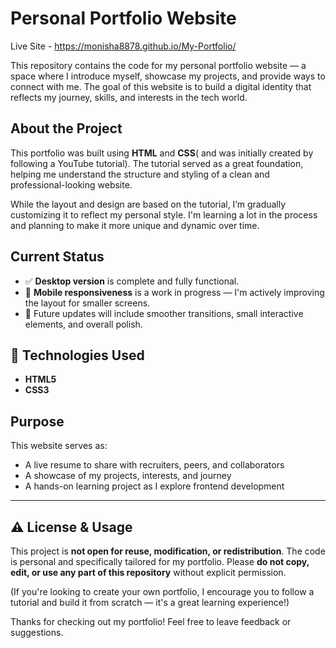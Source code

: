 # Personal Portfolio Website
 Live Site  - https://monisha8878.github.io/My-Portfolio/ 

This repository contains the code for my personal portfolio website — a space where I introduce myself, showcase my projects, and provide ways to connect with me. The goal of this website is to build a digital identity that reflects my journey, skills, and interests in the tech world.

## About the Project

This portfolio was built using **HTML** and **CSS**( and was initially created by following a YouTube tutorial). The tutorial served as a great foundation, helping me understand the structure and styling of a clean and professional-looking website.

While the layout and design are based on the tutorial, I’m gradually customizing it to reflect my personal style. I'm learning a lot in the process and planning to make it more unique and dynamic over time.

##  Current Status

- ✅ **Desktop version** is complete and fully functional.
- 📱 **Mobile responsiveness** is a work in progress — I'm actively improving the layout for smaller screens.
- 🌟 Future updates will include smoother transitions, small interactive elements, and overall polish.

## 🔧 Technologies Used

- **HTML5**
- **CSS3**

##  Purpose

This website serves as:
- A live resume to share with recruiters, peers, and collaborators
- A showcase of my projects, interests, and journey
- A hands-on learning project as I explore frontend development

--- 
## ⚠️ License & Usage

This project is **not open for reuse, modification, or redistribution**. The code is personal and specifically tailored for my portfolio. Please **do not copy, edit, or use any part of this repository** without explicit permission.

(If you're looking to create your own portfolio, I encourage you to follow a tutorial and build it from scratch — it's a great learning experience!)


Thanks for checking out my portfolio! Feel free to leave feedback or suggestions.
